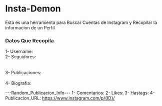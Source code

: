 # Insta-Demon
Esta es una herramienta para Buscar Cuentas de Instagram y Recopilar la informacion de un Perfil

<h3>Datos Que Recopila</h3>
1- Username:<br>
2- Seguidores:<br><br><br>
3- Publicaciones:<br><br>
4- Biografia:<br>

---Random_Publicacion_Info---
1- Comentarios: 
2- Likes:
3- Hastags: 
4- Publicacion_URL: https://www.instagram.com/p/{ID}/
